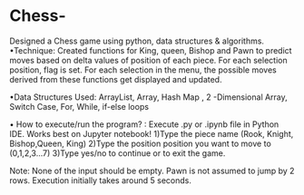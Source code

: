 # Chess-
Designed a Chess game using python, data structures &amp; algorithms.
•Technique:
Created functions for King, queen, Bishop and Pawn to predict moves based on delta values of position of each piece.  For each selection position, flag is set. For each selection in the menu, the possible moves derived from these functions  get displayed and updated.


•Data Structures Used:
ArrayList, Array, Hash Map , 2 -Dimensional Array, Switch Case, For, While, if-else loops


• How to execute/run the program? : 
Execute .py or .ipynb file in Python IDE. Works best on Jupyter notebook!
1)Type the piece name (Rook, Knight, Bishop,Queen, King)
2)Type the position position you want to move to (0,1,2,3...7)
3)Type yes/no to continue or to exit the game.

Note: None of the input should be empty. 
      Pawn is not assumed to jump by 2 rows.
      Execution initially takes around 5 seconds.

